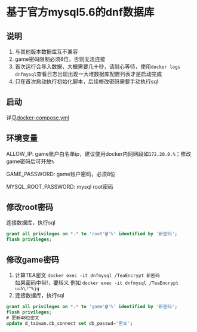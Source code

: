 # 基于官方mysql5.6的dnf数据库

## 说明

1. 与其他版本数据库互不兼容
2. game密码限制必须8位，否则无法连接
3. 首次运行会导入数据，大概需要几十秒，请耐心等待，使用`docker logs dnfmysql`查看日志出现出现一大堆数据库配置列表才是启动完成
4. 只在首次启动执行初始化脚本，后续修改密码需要手动执行sql

## 启动

详见[docker-compose.yml](docker-compose.yml)

## 环境变量

ALLOW_IP: game账户白名单ip，建议使用docker内网网段如`172.20.0.%`；修改game密码后可开放`%`

GAME_PASSWORD: game账户密码，必须8位

MYSQL_ROOT_PASSWORD: mysql root密码

## 修改root密码

连接数据库，执行sql
```sql
grant all privileges on *.* to 'root'@'%' identified by '新密码';
flush privileges;
```

## 修改game密码
1. 计算TEA密文
`docker exec -it dnfmysql /TeaEncrypt 新密码` <br/>
如果密码中带!，要转义 例如 `docker exec -it dnfmysql /TeaEncrypt uu5\!^%jg`
2. 连接数据库，执行sql
```sql
grant all privileges on *.* to 'game'@'%' identified by '新密码';
flush privileges;
# 更新48位密文
update d_taiwan.db_connect set db_passwd='密文';
```
